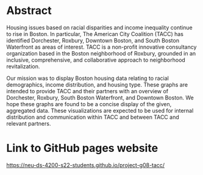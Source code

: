 # Abstract

Housing issues based on racial disparities and income inequality continue to rise in Boston. In particular, The American City Coalition (TACC) has identified Dorchester, Roxbury, Downtown Boston, and South Boston Waterfront as areas of interest. TACC is a non-profit innovative consultancy organization based in the Boston neighborhood of Roxbury, grounded in an inclusive, comprehensive, and collaborative approach to neighborhood revitalization.

Our mission was to display Boston housing data relating to racial demographics, income distribution, and housing type. These graphs are intended to provide TACC and their partners with an overview of Dorchester, Roxbury, South Boston Waterfront, and Downtown Boston. We hope these graphs are found to be a concise display of the given, aggregated data. These visualizations are expected to be used for internal distribution and communication within TACC and between TACC and relevant partners.

# Link to GitHub pages website

<https://neu-ds-4200-s22-students.github.io/project-g08-tacc/>
